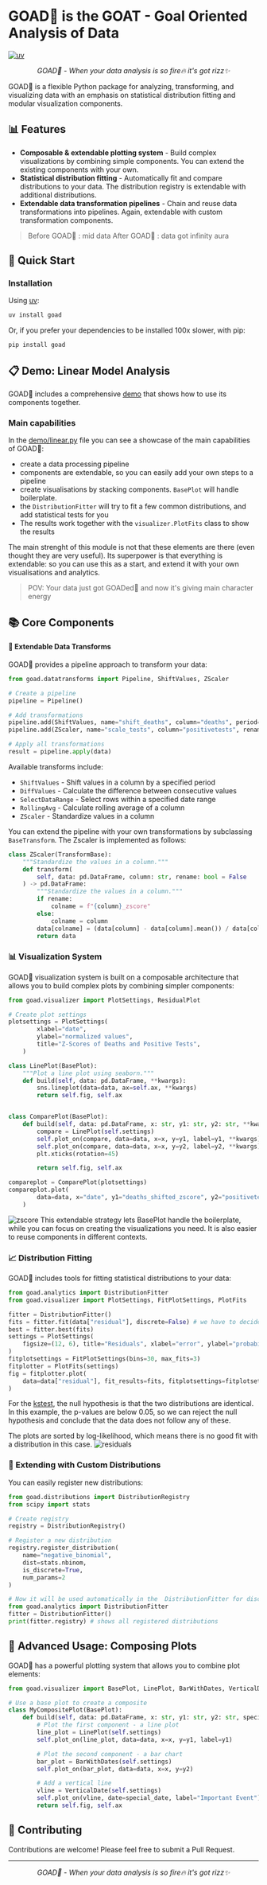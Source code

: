 # GOAD🐐 is the GOAT - Goal Oriented Analysis of Data
[![uv](https://img.shields.io/endpoint?url=https://raw.githubusercontent.com/astral-sh/uv/main/assets/badge/v0.json)](https://github.com/astral-sh/uv)

<p align="center">
  <em>GOAD🐐 - When your data analysis is so fire🔥 it's got rizz✨</em>
</p>

GOAD🐐 is a flexible Python package for analyzing, transforming, and visualizing data with an emphasis on statistical distribution fitting and modular visualization components.

## 📊 Features

- **Composable & extendable plotting system** - Build complex visualizations by combining simple components. You can extend the existing components with your own.
- **Statistical distribution fitting** - Automatically fit and compare distributions to your data. The distribution registry is extendable with additional distributions.
- **Extendable data transformation pipelines** - Chain and reuse data transformations into pipelines. Again, extendable with custom transformation components.

> Before GOAD🐐 : mid data
> After GOAD🐐 : data got infinity aura

## 🚀 Quick Start

### Installation
Using [uv](https://docs.astral.sh/uv/):
```bash
uv install goad
```

Or, if you prefer your dependencies to be installed 100x slower, with pip:
```bash
pip install goad
```

## 📋 Demo: Linear Model Analysis

GOAD🐐 includes a comprehensive [demo](demo/linear.py) that shows how to use its components together.

### Main capabilities
In the [demo/linear.py](demo/linear.py) file you can see a showcase of the main capabilities of GOAD🐐:
- create a data processing pipeline
- components are extendable, so you can easily add your own steps to a pipeline
- create visualisations by stacking components. `BasePlot` will handle boilerplate.
- the `DistributionFitter` will try to fit a few common distributions, and add statistical tests for you
- The results work together with the `visualizer.PlotFits` class to show the results

The main strenght of this module is not that these elements are there (even thought they are very useful). Its superpower is that everything is extendable: so you can use this as a start, and extend it with your own visualisations and analytics.

> POV: Your data just got GOADed🐐 and now it's giving main character energy

## 📚 Core Components

#### 🔄 Extendable Data Transforms

GOAD🐐 provides a pipeline approach to transform your data:

```python
from goad.datatransforms import Pipeline, ShiftValues, ZScaler

# Create a pipeline
pipeline = Pipeline()

# Add transformations
pipeline.add(ShiftValues, name="shift_deaths", column="deaths", period=-14)
pipeline.add(ZScaler, name="scale_tests", column="positivetests", rename=True)

# Apply all transformations
result = pipeline.apply(data)
```

Available transforms include:
- `ShiftValues` - Shift values in a column by a specified period
- `DiffValues` - Calculate the difference between consecutive values
- `SelectDataRange` - Select rows within a specified date range
- `RollingAvg` - Calculate rolling average of a column
- `ZScaler` - Standardize values in a column

You can extend the pipeline with your own transformations by subclassing `BaseTransform`. The Zscaler is implemented as follows:

```python
class ZScaler(TransformBase):
    """Standardize the values in a column."""
    def transform(
        self, data: pd.DataFrame, column: str, rename: bool = False
    ) -> pd.DataFrame:
        """Standardize the values in a column."""
        if rename:
            colname = f"{column}_zscore"
        else:
            colname = column
        data[colname] = (data[column] - data[column].mean()) / data[column].std()
        return data
```

### 📊 Visualization System

GOAD🐐 visualization system is built on a composable architecture that allows you to build complex plots by combining simpler components:

```python
from goad.visualizer import PlotSettings, ResidualPlot

# Create plot settings
plotsettings = PlotSettings(
        xlabel="date",
        ylabel="normalized values",
        title="Z-Scores of Deaths and Positive Tests",
    )

class LinePlot(BasePlot):
    """Plot a line plot using seaborn."""
    def build(self, data: pd.DataFrame, **kwargs):
        sns.lineplot(data=data, ax=self.ax, **kwargs)
        return self.fig, self.ax


class ComparePlot(BasePlot):
    def build(self, data: pd.DataFrame, x: str, y1: str, y2: str, **kwargs):
        compare = LinePlot(self.settings)
        self.plot_on(compare, data=data, x=x, y=y1, label=y1, **kwargs)
        self.plot_on(compare, data=data, x=x, y=y2, label=y2, **kwargs)
        plt.xticks(rotation=45)

        return self.fig, self.ax

compareplot = ComparePlot(plotsettings)
compareplot.plot(
        data=data, x="date", y1="deaths_shifted_zscore", y2="positivetests_zscore"
    )
```
![zscore](img/zscores.png)
This extendable strategy lets BasePlot handle the boilerplate, while you can focus on creating the visualizations you need.
It is also easier to reuse components in different contexts.
### 📈 Distribution Fitting

GOAD🐐 includes tools for fitting statistical distributions to your data:

```python
from goad.analytics import DistributionFitter
from goad.visualizer import PlotSettings, FitPlotSettings, PlotFits

fitter = DistributionFitter()
fits = fitter.fit(data["residual"], discrete=False) # we have to decide if the data is discrete or not
best = fitter.best(fits)
settings = PlotSettings(
    figsize=(12, 6), title="Residuals", xlabel="error", ylabel="probability"
)
fitplotsettings = FitPlotSettings(bins=30, max_fits=3)
fitplotter = PlotFits(settings)
fig = fitplotter.plot(
    data=data["residual"], fit_results=fits, fitplotsettings=fitplotsettings
)
```
For the [kstest](https://docs.scipy.org/doc/scipy/reference/generated/scipy.stats.kstest.html), the null hypothesis is that the two distributions are identical. In this example, the p-values are below 0.05, so we can reject the null hypothesis and conclude that the data does not follow any of these.

The plots are sorted by log-likelihood, which means there is no good fit with a distribution in this case.
![residuals](img/distribution_fit.png)

### 🧩 Extending with Custom Distributions

You can easily register new distributions:

```python
from goad.distributions import DistributionRegistry
from scipy import stats

# Create registry
registry = DistributionRegistry()

# Register a new distribution
registry.register_distribution(
    name="negative_binomial",
    dist=stats.nbinom,
    is_discrete=True,
    num_params=2
)

# Now it will be used automatically in the  DistributionFitter for discrete fits
from goad.analytics import DistributionFitter
fitter = DistributionFitter()
print(fitter.registry) # shows all registered distributions
```



## 🔧 Advanced Usage: Composing Plots

GOAD🐐 has a powerful plotting system that allows you to combine plot elements:

```python
from goad.visualizer import BasePlot, LinePlot, BarWithDates, VerticalDate

# Use a base plot to create a composite
class MyCompositePlot(BasePlot):
    def build(self, data: pd.DataFrame, x: str, y1: str, y2: str, special_date: str):
        # Plot the first component - a line plot
        line_plot = LinePlot(self.settings)
        self.plot_on(line_plot, data=data, x=x, y=y1, label=y1)

        # Plot the second component - a bar chart
        bar_plot = BarWithDates(self.settings)
        self.plot_on(bar_plot, data=data, x=x, y=y2)

        # Add a vertical line
        vline = VerticalDate(self.settings)
        self.plot_on(vline, date=special_date, label="Important Event")
        return self.fig, self.ax
```

## 🤝 Contributing

Contributions are welcome! Please feel free to submit a Pull Request.

---

<p align="center">
  <em>GOAD🐐 - When your data analysis is so fire🔥 it's got rizz✨</em>
</p>
